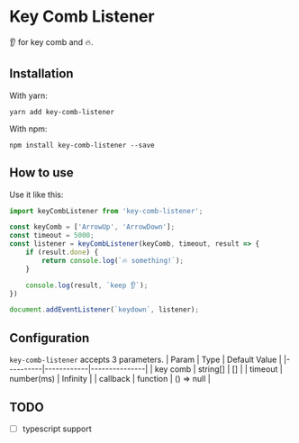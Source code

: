 # Key Comb Listener

👂 for key comb and 🔥.

## Installation

With yarn:
```
yarn add key-comb-listener
```

With npm:
```
npm install key-comb-listener --save
```

## How to use

Use it like this:

```javascript
import keyCombListener from 'key-comb-listener';

const keyComb = ['ArrowUp', 'ArrowDown'];
const timeout = 5000;
const listener = keyCombListener(keyComb, timeout, result => {
    if (result.done) {
        return console.log(`🔥 something!`);
    }

    console.log(result, `keep 👂`);
})

document.addEventListener(`keydown`, listener);
```

## Configuration

`key-comb-listener` accepts 3 parameters.
| Param    | Type       | Default Value |
|----------|------------|---------------|
| key comb | string[]   | []            |
| timeout  | number(ms) | Infinity      |
| callback | function   | () => null    |

## TODO
- [ ] typescript support
